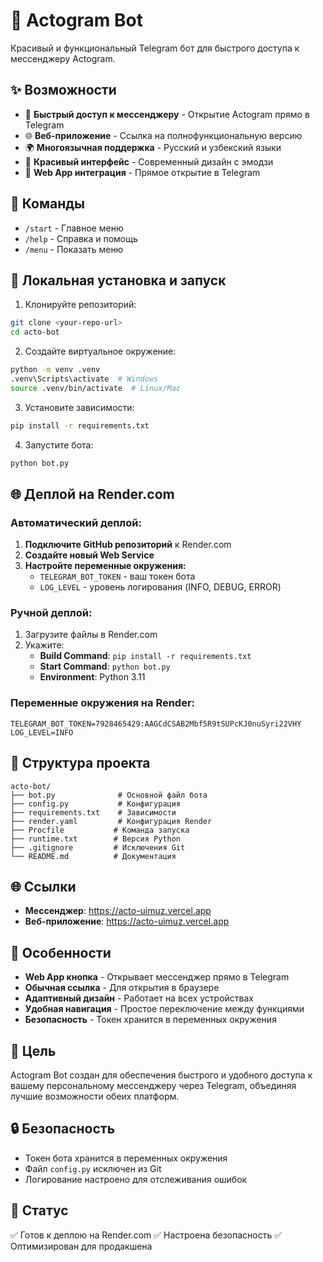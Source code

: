 # 🤖 Actogram Bot

Красивый и функциональный Telegram бот для быстрого доступа к мессенджеру Actogram.

## ✨ Возможности

- 💬 **Быстрый доступ к мессенджеру** - Открытие Actogram прямо в Telegram
- 🌐 **Веб-приложение** - Ссылка на полнофункциональную версию
- 🌍 **Многоязычная поддержка** - Русский и узбекский языки
- 🎨 **Красивый интерфейс** - Современный дизайн с эмодзи
- 📱 **Web App интеграция** - Прямое открытие в Telegram

## 🚀 Команды

- `/start` - Главное меню
- `/help` - Справка и помощь
- `/menu` - Показать меню

## 🔧 Локальная установка и запуск

1. Клонируйте репозиторий:
```bash
git clone <your-repo-url>
cd acto-bot
```

2. Создайте виртуальное окружение:
```bash
python -m venv .venv
.venv\Scripts\activate  # Windows
source .venv/bin/activate  # Linux/Mac
```

3. Установите зависимости:
```bash
pip install -r requirements.txt
```

4. Запустите бота:
```bash
python bot.py
```

## 🌐 Деплой на Render.com

### Автоматический деплой:

1. **Подключите GitHub репозиторий** к Render.com
2. **Создайте новый Web Service**
3. **Настройте переменные окружения:**
   - `TELEGRAM_BOT_TOKEN` - ваш токен бота
   - `LOG_LEVEL` - уровень логирования (INFO, DEBUG, ERROR)

### Ручной деплой:

1. Загрузите файлы в Render.com
2. Укажите:
   - **Build Command**: `pip install -r requirements.txt`
   - **Start Command**: `python bot.py`
   - **Environment**: Python 3.11

### Переменные окружения на Render:

```env
TELEGRAM_BOT_TOKEN=7928465429:AAGCdCSAB2Mbf5R9tSUPcKJ0nuSyri22VHY
LOG_LEVEL=INFO
```

## 📁 Структура проекта

```
acto-bot/
├── bot.py              # Основной файл бота
├── config.py           # Конфигурация
├── requirements.txt    # Зависимости
├── render.yaml         # Конфигурация Render
├── Procfile           # Команда запуска
├── runtime.txt        # Версия Python
├── .gitignore         # Исключения Git
└── README.md          # Документация
```

## 🌐 Ссылки

- **Мессенджер**: https://acto-uimuz.vercel.app
- **Веб-приложение**: https://acto-uimuz.vercel.app

## 📱 Особенности

- **Web App кнопка** - Открывает мессенджер прямо в Telegram
- **Обычная ссылка** - Для открытия в браузере
- **Адаптивный дизайн** - Работает на всех устройствах
- **Удобная навигация** - Простое переключение между функциями
- **Безопасность** - Токен хранится в переменных окружения

## 🎯 Цель

Actogram Bot создан для обеспечения быстрого и удобного доступа к вашему персональному мессенджеру через Telegram, объединяя лучшие возможности обеих платформ.

## 🔒 Безопасность

- Токен бота хранится в переменных окружения
- Файл `config.py` исключен из Git
- Логирование настроено для отслеживания ошибок

## 🚀 Статус

✅ Готов к деплою на Render.com
✅ Настроена безопасность
✅ Оптимизирован для продакшена
